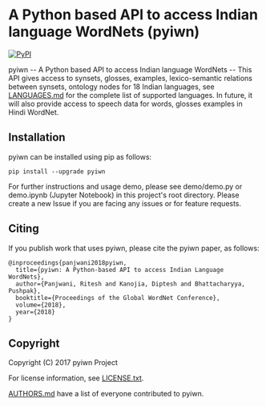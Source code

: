 # A Python based API to access Indian language WordNets (pyiwn)
[![PyPI](https://img.shields.io/pypi/v/pyiwn.svg)](https://pypi.python.org/pypi/pyiwn)

pyiwn -- A Python based API to access Indian language WordNets -- This API gives access to synsets, glosses, examples, lexico-semantic relations between synsets, ontology nodes for 18 Indian languages, see [LANGUAGES.md](LANGUAGES.md) for the complete list of supported languages. In future, it will also provide access to speech data for words, glosses examples in Hindi WordNet.


## Installation

pyiwn can be installed using pip as follows:

```
pip install --upgrade pyiwn
```

For further instructions and usage demo, please see demo/demo.py or demo.ipynb (Jupyter Notebook) in this project's root directory. Please create a new Issue if you are facing any issues or for feature requests.


## Citing

If you publish work that uses pyiwn, please cite the pyiwn paper, as follows:

```
@inproceedings{panjwani2018pyiwn,
  title={pyiwn: A Python-based API to access Indian Language WordNets},
  author={Panjwani, Ritesh and Kanojia, Diptesh and Bhattacharyya, Pushpak},
  booktitle={Proceedings of the Global WordNet Conference},
  volume={2018},
  year={2018}
}
```


## Copyright

Copyright (C) 2017 pyiwn Project

For license information, see [LICENSE.txt](LICENSE.txt).

[AUTHORS.md](AUTHORS.md) have a list of everyone contributed to pyiwn.
